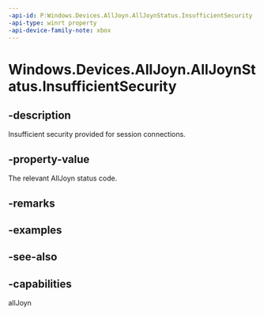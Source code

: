 ```yaml
---
-api-id: P:Windows.Devices.AllJoyn.AllJoynStatus.InsufficientSecurity
-api-type: winrt property
-api-device-family-note: xbox
---
```


<!-- Property syntax
public int InsufficientSecurity { get; }
-->

# Windows.Devices.AllJoyn.AllJoynStatus.InsufficientSecurity

## -description
Insufficient security provided for session connections.

## -property-value
The relevant AllJoyn status code.

## -remarks

## -examples

## -see-also


## -capabilities
allJoyn
